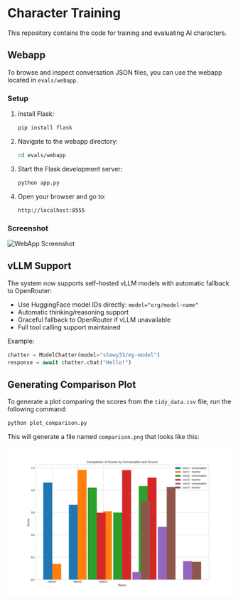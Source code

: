 # Character Training

This repository contains the code for training and evaluating AI characters.

## Webapp

To browse and inspect conversation JSON files, you can use the webapp located in `evals/webapp`.

### Setup

1.  Install Flask:
    ```bash
    pip install flask
    ```

2.  Navigate to the webapp directory:
    ```bash
    cd evals/webapp
    ```

3.  Start the Flask development server:
    ```bash
    python app.py
    ```

4.  Open your browser and go to:
    ```
    http://localhost:8555
    ```

### Screenshot

![WebApp Screenshot](https://i.imgur.com/your-screenshot.gif)

## vLLM Support

The system now supports self-hosted vLLM models with automatic fallback to OpenRouter:

- Use HuggingFace model IDs directly: `model="org/model-name"`
- Automatic thinking/reasoning support
- Graceful fallback to OpenRouter if vLLM unavailable
- Full tool calling support maintained

Example:
```python
chatter = ModelChatter(model="stewy33/my-model")
response = await chatter.chat("Hello!")
```

## Generating Comparison Plot

To generate a plot comparing the scores from the `tidy_data.csv` file, run the following command:

```bash
python plot_comparison.py
```

This will generate a file named `comparison.png` that looks like this:

![Comparison Plot](comparison.png)

